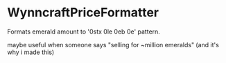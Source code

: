 # WynncraftPriceFormatter
Formats emerald amount to '0stx 0le 0eb 0e' pattern.

maybe useful when someone says "selling for ~million emeralds" (and it's why i made this)
